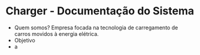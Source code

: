 # Charger - Documentação do Sistema
* Quem somos?
Empresa focada na tecnologia de carregamento de carros movidos à energia elétrica.
* Objetivo
* a
